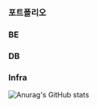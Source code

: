 <div> 
  <h3>포트폴리오</h3>
  <h3>BE</h3>
  <h3>DB</h3>
  <h3>Infra</h3>

  
![Anurag's GitHub stats](https://github-readme-stats.vercel.app/api?username=se6816&show_icons=true&theme=radical)
</div>
